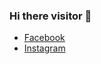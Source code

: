 ### Hi there visitor 👋
  * [Facebook](https://www.facebook.com/boom.puvana)
  * [Instagram](https://www.instagram.com/noboomta/)
